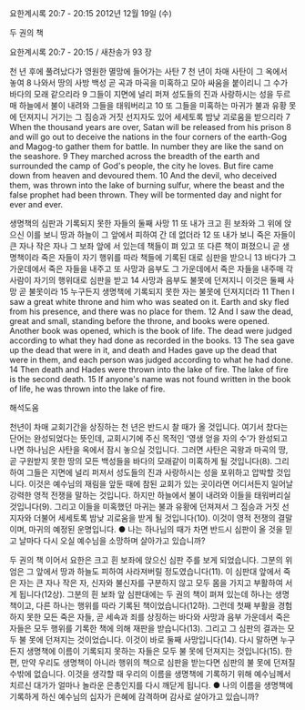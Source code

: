 요한계시록 20:7 - 20:15 
2012년 12월 19일 (수)

두 권의 책



요한계시록 20:7 - 20:15 / 새찬송가 93 장


천 년 후에 풀려났다가 영원한 멸망에 들어가는 사탄
7 천 년이 차매 사탄이 그 옥에서 놓여 8 나와서 땅의 사방 백성 곧 곡과 마곡을 미혹하고 모아 싸움을 붙이리니 그 수가 바다의 모래 같으리라 9 그들이 지면에 널리 퍼져 성도들의 진과 사랑하시는 성을 두르매 하늘에서 불이 내려와 그들을 태워버리고 10 또 그들을 미혹하는 마귀가 불과 유황 못에 던져지니 거기는 그 짐승과 거짓 선지자도 있어 세세토록 밤낮 괴로움을 받으리라
7 When the thousand years are over, Satan will be released from his prison 8 and will go out to deceive the nations in the four corners of the earth-Gog and Magog-to gather them for battle. In number they are like the sand on the seashore. 9 They marched across the breadth of the earth and surrounded the camp of God's people, the city he loves. But fire came down from heaven and devoured them. 10 And the devil, who deceived them, was thrown into the lake of burning sulfur, where the beast and the false prophet had been thrown. They will be tormented day and night for ever and ever.

생명책의 심판과 기록되지 못한 자들의 둘째 사망
11 또 내가 크고 흰 보좌와 그 위에 앉으신 이를 보니 땅과 하늘이 그 앞에서 피하여 간 데 없더라 12 또 내가 보니 죽은 자들이 큰 자나 작은 자나 그 보좌 앞에 서 있는데 책들이 펴 있고 또 다른 책이 펴졌으니 곧 생명책이라 죽은 자들이 자기 행위를 따라 책들에 기록된 대로 심판을 받으니 13 바다가 그 가운데에서 죽은 자들을 내주고 또 사망과 음부도 그 가운데에서 죽은 자들을 내주매 각 사람이 자기의 행위대로 심판을 받고 14 사망과 음부도 불못에 던져지니 이것은 둘째 사망 곧 불못이라 15 누구든지 생명책에 기록되지 못한 자는 불못에 던져지더라
11 Then I saw a great white throne and him who was seated on it. Earth and sky fled from his presence, and there was no place for them. 12 And I saw the dead, great and small, standing before the throne, and books were opened. Another book was opened, which is the book of life. The dead were judged according to what they had done as recorded in the books. 13 The sea gave up the dead that were in it, and death and Hades gave up the dead that were in them, and each person was judged according to what he had done. 14 Then death and Hades were thrown into the lake of fire. The lake of fire is the second death. 15 If anyone's name was not found written in the book of life, he was thrown into the lake of fire.

해석도움





천년이 차매
교회기간을 상징하는 천 년은 반드시 찰 때가 올 것입니다. 여기서 찼다는 단어는 완성되었다는 뜻인데, 교회시기에 주신 목적인 ‘영생 얻을 자의 수’가 완성되고 나면 하나님은 사탄을 옥에서 잠시 놓으실 것입니다. 그러면 사탄은 곡왕과 마곡의 땅, 곧 구원받지 못한 땅의 모든 백성들을 바다의 모래같이 미혹하게 될 것입니다(8). 그리하여 그들은 지면에 널리 퍼져서 성도들의 진과 사랑하시는 성을 포위하고 압박할 것입니다. 이것은 예수님의 재림을 앞둔 때에 참된 교회가 있는 곳이라면 어디서든지 일어날 강력한 영적 전쟁을 말하는 것입니다. 하지만 하늘에서 불이 내려와 이들을 태워버리실 것입니다(9). 그리고 이들을 미혹했던 마귀는 불과 유황에 던져져서 그 짐승과 거짓 선지자와 더불어 세세토록 밤낮 괴로움을 받게 될 것입니다(10). 이것이 영적 전쟁의 결말이며, 마귀의 예정된 운명입니다.
● 나는 하나님의 때가 차면 반드시 심판이 올 것을 믿고 날마다 다시 오실 예수님을 소망하며 살아가고 있습니까?

두 권의 책
이어서 요한은 크고 흰 보좌에 앉으신 심판 주를 보게 되었습니다. 그분의 위엄은 그 앞에서 땅과 하늘도 피하여 사라져버릴 정도였습니다(11). 이 심판대 앞에서 죽은 자는 큰 자나 작은 자, 신자와 불신자를 구분하지 않고 모두 몸을 가지고 부활하여 서게 됩니다(12상). 그분의 흰 보좌 앞 심판대에는 두 권의 책이 펴져 있는데 하나는 생명책이고, 다른 하나는 행위를 따라 기록된 책이었습니다(12하). 그런데 첫째 부활을 경험하지 못한 모든 죽은 자들, 곧 세속과 죄를 상징하는 바다와 사망과 음부 가운데서 죽은 자들은 모두 행위를 기록한 책에 의해 재판을 받습니다(13). 그리고 그 심판의 결과는 모두 불 못에 던져지는 것이었습니다. 이것이 바로 둘째 사망입니다(14). 다시 말하면 누구든지 생명책에 이름이 기록되지 못하는 자들은 모두 불 못에 던져지는 것입니다(15). 한편, 만약 우리도 생명책이 아니라 행위의 책으로 심판을 받는다면 심판의 불 못에 던져질 수밖에 없습니다. 이것을 생각할 때 우리의 이름을 생명책에 기록하기 위해 예수님께서 치르신 대가가 얼마나 놀라운 은총인지를 다시 깨닫게 됩니다. 
● 나의 이름을 생명책에 기록하게 하신 예수님의 십자가 은혜에 감격하며 감사로 살아가고 있습니까?